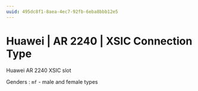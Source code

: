 ```yaml
---
uuid: 495dc8f1-8aea-4ec7-92fb-6eba8bbb12e5
---
```

# Huawei | AR 2240 | XSIC Connection Type

Huawei AR 2240 XSIC slot

Genders
: `mf` - male and female types
